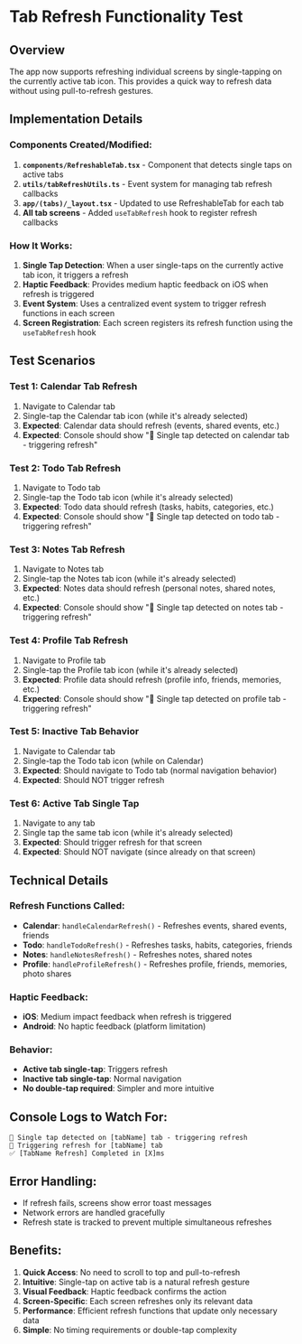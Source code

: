 # Tab Refresh Functionality Test

## Overview

The app now supports refreshing individual screens by single-tapping on the currently active tab icon. This provides a quick way to refresh data without using pull-to-refresh gestures.

## Implementation Details

### Components Created/Modified:

1. **`components/RefreshableTab.tsx`** - Component that detects single taps on active tabs
2. **`utils/tabRefreshUtils.ts`** - Event system for managing tab refresh callbacks
3. **`app/(tabs)/_layout.tsx`** - Updated to use RefreshableTab for each tab
4. **All tab screens** - Added `useTabRefresh` hook to register refresh callbacks

### How It Works:

1. **Single Tap Detection**: When a user single-taps on the currently active tab icon, it triggers a refresh
2. **Haptic Feedback**: Provides medium haptic feedback on iOS when refresh is triggered
3. **Event System**: Uses a centralized event system to trigger refresh functions in each screen
4. **Screen Registration**: Each screen registers its refresh function using the `useTabRefresh` hook

## Test Scenarios

### Test 1: Calendar Tab Refresh
1. Navigate to Calendar tab
2. Single-tap the Calendar tab icon (while it's already selected)
3. **Expected**: Calendar data should refresh (events, shared events, etc.)
4. **Expected**: Console should show "🔄 Single tap detected on calendar tab - triggering refresh"

### Test 2: Todo Tab Refresh
1. Navigate to Todo tab
2. Single-tap the Todo tab icon (while it's already selected)
3. **Expected**: Todo data should refresh (tasks, habits, categories, etc.)
4. **Expected**: Console should show "🔄 Single tap detected on todo tab - triggering refresh"

### Test 3: Notes Tab Refresh
1. Navigate to Notes tab
2. Single-tap the Notes tab icon (while it's already selected)
3. **Expected**: Notes data should refresh (personal notes, shared notes, etc.)
4. **Expected**: Console should show "🔄 Single tap detected on notes tab - triggering refresh"

### Test 4: Profile Tab Refresh
1. Navigate to Profile tab
2. Single-tap the Profile tab icon (while it's already selected)
3. **Expected**: Profile data should refresh (profile info, friends, memories, etc.)
4. **Expected**: Console should show "🔄 Single tap detected on profile tab - triggering refresh"

### Test 5: Inactive Tab Behavior
1. Navigate to Calendar tab
2. Single-tap the Todo tab icon (while on Calendar)
3. **Expected**: Should navigate to Todo tab (normal navigation behavior)
4. **Expected**: Should NOT trigger refresh

### Test 6: Active Tab Single Tap
1. Navigate to any tab
2. Single tap the same tab icon (while it's already selected)
3. **Expected**: Should trigger refresh for that screen
4. **Expected**: Should NOT navigate (since already on that screen)

## Technical Details

### Refresh Functions Called:

- **Calendar**: `handleCalendarRefresh()` - Refreshes events, shared events, friends
- **Todo**: `handleTodoRefresh()` - Refreshes tasks, habits, categories, friends
- **Notes**: `handleNotesRefresh()` - Refreshes notes, shared notes
- **Profile**: `handleProfileRefresh()` - Refreshes profile, friends, memories, photo shares

### Haptic Feedback:

- **iOS**: Medium impact feedback when refresh is triggered
- **Android**: No haptic feedback (platform limitation)

### Behavior:

- **Active tab single-tap**: Triggers refresh
- **Inactive tab single-tap**: Normal navigation
- **No double-tap required**: Simpler and more intuitive

## Console Logs to Watch For:

```
🔄 Single tap detected on [tabName] tab - triggering refresh
🔄 Triggering refresh for [tabName] tab
✅ [TabName Refresh] Completed in [X]ms
```

## Error Handling:

- If refresh fails, screens show error toast messages
- Network errors are handled gracefully
- Refresh state is tracked to prevent multiple simultaneous refreshes

## Benefits:

1. **Quick Access**: No need to scroll to top and pull-to-refresh
2. **Intuitive**: Single-tap on active tab is a natural refresh gesture
3. **Visual Feedback**: Haptic feedback confirms the action
4. **Screen-Specific**: Each screen refreshes only its relevant data
5. **Performance**: Efficient refresh functions that update only necessary data
6. **Simple**: No timing requirements or double-tap complexity 